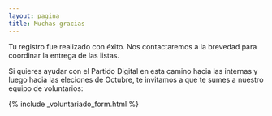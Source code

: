 ```yaml
---
layout: pagina
title: Muchas gracias
---
```


Tu registro fue realizado con éxito. Nos contactaremos a la brevedad para coordinar la entrega de las listas.
 
Si quieres ayudar con el Partido Digital en esta camino hacia las internas y luego hacia las eleciones de Octubre, te invitamos a que te sumes a nuestro equipo de voluntarios:

{% include _voluntariado_form.html %}